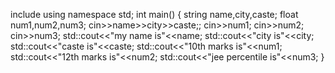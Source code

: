 include <iostream>
using namespace std;
int main()
{
   string name,city,caste;
   float num1,num2,num3;
   cin>>name>>city>>caste;;
   cin>>num1;
   cin>>num2;
   cin>>num3;
   std::cout<<"my name is"<<name;
   std::cout<<"city is"<<city;
   std::cout<<"caste is"<<caste;
   std::cout<<"10th marks is"<<num1;
   std::cout<<"12th marks is"<<num2;
   std::cout<<"jee percentile is"<<num3;
} 
